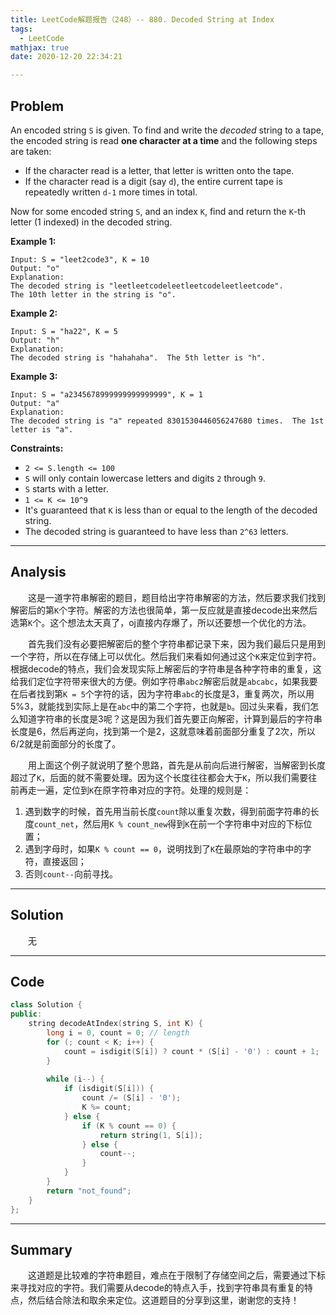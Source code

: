 ```yaml
---
title: LeetCode解题报告（248）-- 880. Decoded String at Index
tags:
  - LeetCode
mathjax: true
date: 2020-12-20 22:34:21

---
```


## Problem

An encoded string `S` is given.  To find and write the *decoded* string to a tape, the encoded string is read **one character at a time** and the following steps are taken:

- If the character read is a letter, that letter is written onto the tape.
- If the character read is a digit (say `d`), the entire current tape is repeatedly written `d-1` more times in total.

Now for some encoded string `S`, and an index `K`, find and return the `K`-th letter (1 indexed) in the decoded string.

<!-- more -->

**Example 1:**

```
Input: S = "leet2code3", K = 10
Output: "o"
Explanation: 
The decoded string is "leetleetcodeleetleetcodeleetleetcode".
The 10th letter in the string is "o".
```

**Example 2:**

```
Input: S = "ha22", K = 5
Output: "h"
Explanation: 
The decoded string is "hahahaha".  The 5th letter is "h".
```

**Example 3:**

```
Input: S = "a2345678999999999999999", K = 1
Output: "a"
Explanation: 
The decoded string is "a" repeated 8301530446056247680 times.  The 1st letter is "a".
```

**Constraints:**

- `2 <= S.length <= 100`
- `S` will only contain lowercase letters and digits `2` through `9`.
- `S` starts with a letter.
- `1 <= K <= 10^9`
- It's guaranteed that `K` is less than or equal to the length of the decoded string.
- The decoded string is guaranteed to have less than `2^63` letters.

------

## Analysis

&emsp;&emsp;这是一道字符串解密的题目，题目给出字符串解密的方法，然后要求我们找到解密后的第`K`个字符。解密的方法也很简单，第一反应就是直接decode出来然后选第`K`个。这个想法太天真了，oj直接内存爆了，所以还要想一个优化的方法。

&emsp;&emsp;首先我们没有必要把解密后的整个字符串都记录下来，因为我们最后只是用到一个字符，所以在存储上可以优化。然后我们来看如何通过这个`K`来定位到字符。根据decode的特点，我们会发现实际上解密后的字符串是各种字符串的重复，这给我们定位字符带来很大的方便。例如字符串`abc2`解密后就是`abcabc`，如果我要在后者找到第`K = 5`个字符的话，因为字符串`abc`的长度是3，重复两次，所以用$5 \% 3$，就能找到实际上是在`abc`中的第二个字符，也就是`b`。回过头来看，我们怎么知道字符串的长度是3呢？这是因为我们首先要正向解密，计算到最后的字符串长度是6，然后再逆向，找到第一个是2，这就意味着前面部分重复了2次，所以$6 / 2$就是前面部分的长度了。

&emsp;&emsp;用上面这个例子就说明了整个思路，首先是从前向后进行解密，当解密到长度超过了`K`，后面的就不需要处理。因为这个长度往往都会大于`K`，所以我们需要往前再走一遍，定位到`K`在原字符串对应的字符。处理的规则是：

1. 遇到数字的时候，首先用当前长度`count`除以重复次数，得到前面字符串的长度`count_net`，然后用`K % count_new`得到`K`在前一个字符串中对应的下标位置；
2. 遇到字母时，如果`K % count == 0`，说明找到了`K`在最原始的字符串中的字符，直接返回；
3. 否则`count--`向前寻找。

------

## Solution

&emsp;&emsp;无

------

## Code

```c++
class Solution {
public:
    string decodeAtIndex(string S, int K) {
        long i = 0, count = 0; // length
        for (; count < K; i++) {
            count = isdigit(S[i]) ? count * (S[i] - '0') : count + 1;
        }
        
        while (i--) {
            if (isdigit(S[i])) {
                count /= (S[i] - '0');
                K %= count;
            } else {
                if (K % count == 0) {
                    return string(1, S[i]);
                } else {
                    count--;
                }
            }
        }
        return "not_found";
    }
};
```

------

## Summary

&emsp;&emsp;这道题是比较难的字符串题目，难点在于限制了存储空间之后，需要通过下标来寻找对应的字符。我们需要从decode的特点入手，找到字符串具有重复的特点，然后结合除法和取余来定位。这道题目的分享到这里，谢谢您的支持！
